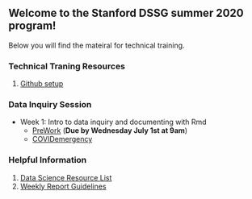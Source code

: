 ## Welcome to the Stanford DSSG summer 2020 program!

Below you will find the mateiral for technical training.

### Technical Traning Resources
1. [Github setup](resources/git_setup.md)

### Data Inquiry Session
- Week 1: Intro to data inquiry and documenting with Rmd
  - [PreWork](resources/Prework.html) (**Due by Wednesday July 1st at 9am**)
  - [COVIDemergency](resources/COVIDemergency.html)

### Helpful Information
1. [Data Science Resource List](resources/ResourceLists.html)
2. [Weekly Report Guidelines](resources/WeeklyReport.html)



